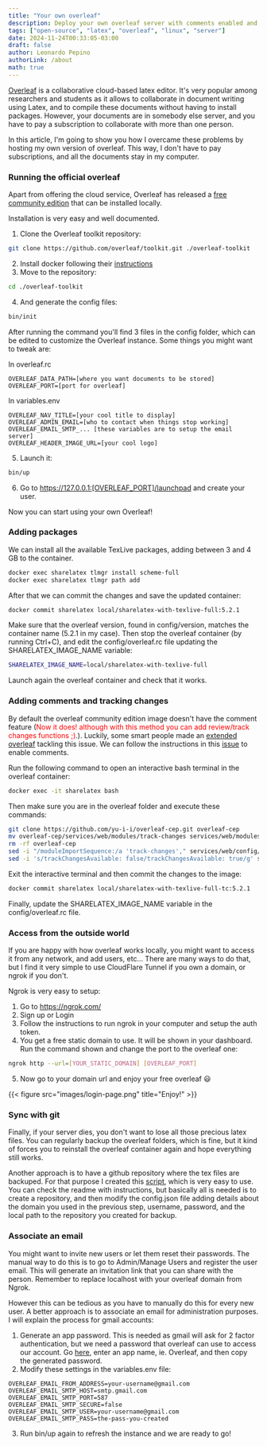 ```yaml
---
title: "Your own overleaf"
description: Deploy your own overleaf server with comments enabled and all latex packages installed.
tags: ["open-source", "latex", "overleaf", "linux", "server"]
date: 2024-11-24T00:33:05-03:00
draft: false
author: Leonardo Pepino
authorLink: /about
math: true
---
```


[Overleaf](https://www.overleaf.com/) is a collaborative cloud-based latex editor. It's very popular among researchers and students as it allows to collaborate in document writing using Latex, and to compile these documents without having to install packages. However, your documents are in somebody else server, and you have to pay a subscription to collaborate with more than one person.

In this article, I'm going to show you how I overcame these problems by hosting my own version of overleaf. This way, I don't have to pay subscriptions, and all the documents stay in my computer.

### Running the official overleaf

Apart from offering the cloud service, Overleaf has released a [free community edition](https://github.com/overleaf/overleaf) that can be installed locally.

Installation is very easy and well documented.

1) Clone the Overleaf toolkit repository:
```bash
git clone https://github.com/overleaf/toolkit.git ./overleaf-toolkit
```
2) Install docker following their [instructions](https://docs.docker.com/engine/install/ubuntu/)
3) Move to the repository:
```bash
cd ./overleaf-toolkit
```
4) And generate the config files:
```bash
bin/init
```

After running the command you'll find 3 files in the config folder, which can be edited to customize the Overleaf instance.
Some things you might want to tweak are:

In overleaf.rc
```
OVERLEAF_DATA_PATH=[where you want documents to be stored]
OVERLEAF_PORT=[port for overleaf]
```

In variables.env
```
OVERLEAF_NAV_TITLE=[your cool title to display]
OVERLEAF_ADMIN_EMAIL=[who to contact when things stop working]
OVERLEAF_EMAIL_SMTP_... [these variables are to setup the email server]
OVERLEAF_HEADER_IMAGE_URL=[your cool logo]
```

5) Launch it:
```bash
bin/up
```

6) Go to https://127.0.0.1:[OVERLEAF_PORT]/launchpad and create your user.

Now you can start using your own Overleaf!

### Adding packages

We can install all the available TexLive packages, adding between 3 and 4 GB to the container.

```bash
docker exec sharelatex tlmgr install scheme-full
docker exec sharelatex tlmgr path add
```

After that we can commit the changes and save the updated container:
```bash
docker commit sharelatex local/sharelatex-with-texlive-full:5.2.1
```

Make sure that the overleaf version, found in config/version, matches the container name (5.2.1 in my case).
Then stop the overleaf container (by running Ctrl+C), and edit the config/overleaf.rc file updating the SHARELATEX_IMAGE_NAME variable:

```bash
SHARELATEX_IMAGE_NAME=local/sharelatex-with-texlive-full 
```

Launch again the overleaf container and check that it works.

### Adding comments and tracking changes

By default the overleaf community edition image doesn't have the comment feature (<span style="color:red">Now it does! although with this method you can add review/track changes functions ;)</span>.).
Luckily, some smart people made an [extended overleaf](https://github.com/yu-i-i/overleaf-cep/tree/ldap-tc) tackling this issue.
We can follow the instructions in this [issue](https://github.com/overleaf/overleaf/issues/1193#issuecomment-2256681075) to enable comments.

Run the following command to open an interactive bash terminal in the overleaf container:

```bash
docker exec -it sharelatex bash
```
Then make sure you are in the overleaf folder and execute these commands:

```bash
git clone https://github.com/yu-i-i/overleaf-cep.git overleaf-cep
mv overleaf-cep/services/web/modules/track-changes services/web/modules/track-changes
rm -rf overleaf-cep
sed -i "/moduleImportSequence:/a 'track-changes'," services/web/config/settings.defaults.js
sed -i 's/trackChangesAvailable: false/trackChangesAvailable: true/g' services/web/app/src/Features/Project/ProjectEditorHandler.js
```

Exit the interactive terminal and then commit the changes to the image:
```bash
docker commit sharelatex local/sharelatex-with-texlive-full-tc:5.2.1
```

Finally, update the SHARELATEX_IMAGE_NAME variable in the config/overleaf.rc file.

### Access from the outside world
If you are happy with how overleaf works locally, you might want to access it from any network, and add users, etc...
There are many ways to do that, but I find it very simple to use CloudFlare Tunnel if you own a domain, or ngrok if you don't.

Ngrok is very easy to setup:

1) Go to https://ngrok.com/
2) Sign up or Login
3) Follow the instructions to run ngrok in your computer and setup the auth token.
4) You get a free static domain to use. It will be shown in your dashboard. Run the command shown and change the port to the overleaf one:
```bash
ngrok http --url=[YOUR_STATIC_DOMAIN] [OVERLEAF_PORT]
```
5) Now go to your domain url and enjoy your free overleaf 😃

{{< figure src="images/login-page.png" title="Enjoy!" >}}

### Sync with git
Finally, if your server dies, you don't want to lose all those precious latex files. You can regularly backup the overleaf folders, which is fine, but it kind of forces you to reinstall the overleaf container again and hope everything still works.

Another approach is to have a github repository where the tex files are backuped. For that purpose I created this [script](https://github.com/mrpep/overleaf-git-sync), which is very easy to use. You can check the readme with instructions, but basically all is needed is to create a repository, and then modify the config.json file adding details about the domain you used in the previous step, username, password, and the local path to the repository you created for backup.

### Associate an email
You might want to invite new users or let them reset their passwords. The manual way to do this is to go to Admin/Manage Users and register the user email. This will generate an invitation link that you can share with the person. Remember to replace localhost with your overleaf domain from Ngrok.

However this can be tedious as you have to manually do this for every new user. A better approach is to associate an email for administration purposes. I will explain the process for gmail accounts:

1) Generate an app password. This is needed as gmail will ask for 2 factor authentication, but we need a password that overleaf can use to access our account. Go [here](https://myaccount.google.com/apppasswords), enter an app name, ie. Overleaf, and then copy the generated password.
2) Modify these settings in the variables.env file:
```
OVERLEAF_EMAIL_FROM_ADDRESS=your-username@gmail.com
OVERLEAF_EMAIL_SMTP_HOST=smtp.gmail.com
OVERLEAF_EMAIL_SMTP_PORT=587
OVERLEAF_EMAIL_SMTP_SECURE=false
OVERLEAF_EMAIL_SMTP_USER=your-username@gmail.com
OVERLEAF_EMAIL_SMTP_PASS=the-pass-you-created
```
3) Run bin/up again to refresh the instance and we are ready to go!

